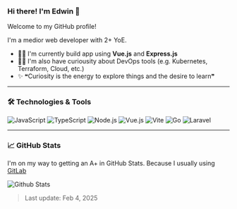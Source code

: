 ### Hi there! I'm Edwin 👋
Welcome to my GitHub profile!

I'm a medior web developer with 2+ YoE.
- 🏄‍♂️ I'm currently build app using **Vue.js** and **Express.js**
- 💪🏽 I'm also have curiousity about DevOps tools (e.g. Kubernetes, Terraform, Cloud, etc.)
- ✨ ❝Curiosity is the energy to explore things and the desire to learn❞

---

### 🛠️ Technologies & Tools

![JavaScript](https://img.shields.io/badge/-JavaScript-333333?style=flat&logo=javascript)
![TypeScript](https://img.shields.io/badge/-TypeScript-333333?style=flat&logo=typescript)
![Node.js](https://img.shields.io/badge/-Node.js-333333?style=flat&logo=node.js)
![Vue.js](https://img.shields.io/badge/-Vue.js-333333?style=flat&logo=vue.js)
![Vite](https://img.shields.io/badge/-Vite-333333?style=flat&logo=vite)
![Go](https://img.shields.io/badge/-Go-333333?style=flat&logo=go)
![Laravel](https://img.shields.io/badge/-Laravel-333333?style=flat&logo=laravel)

---

### 📈 GitHub Stats
I'm on my way to getting an A+ in GitHub Stats. Because I usually using [GitLab](https://repo.indobsd.id/edwinsamodra)

![Github Stats](https://github-readme-stats.vercel.app/api?username=edsamodra&show_icons=true&theme=radical)

> Last update: Feb 4, 2025

